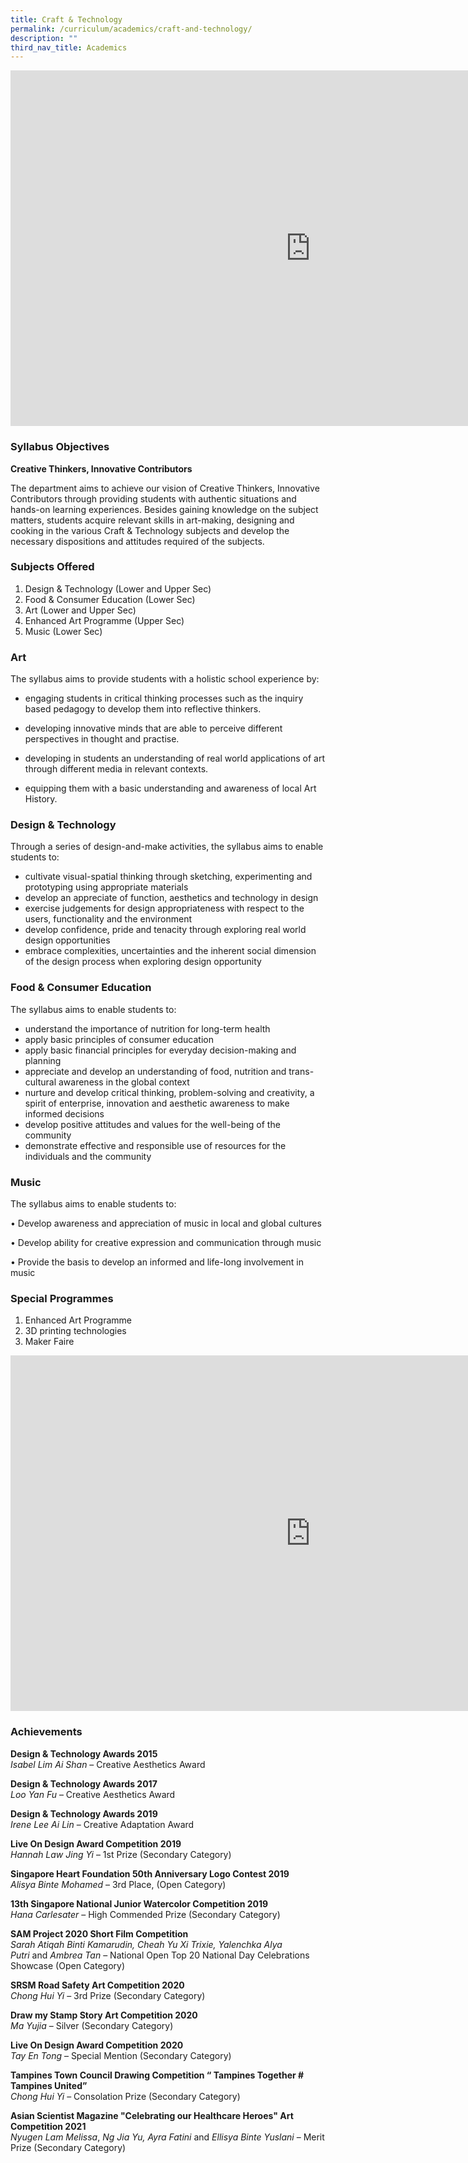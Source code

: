 ```yaml
---
title: Craft & Technology
permalink: /curriculum/academics/craft-and-technology/
description: ""
third_nav_title: Academics
---
```

<iframe allowfullscreen="true" height="569" width="960" frameborder="0" src="https://docs.google.com/presentation/d/19jeeYVlmHAhYd9PDoyG-aqCkXSAdCsARsICeAqJ1UPo/embed?start=true&amp;loop=true&amp;delayms=3000"></iframe>

### Syllabus Objectives

**Creative Thinkers, Innovative Contributors**  
  
The department aims to achieve our vision of Creative Thinkers, Innovative Contributors through providing students with authentic situations and hands-on learning experiences. Besides gaining knowledge on the subject matters, students acquire relevant skills in art-making, designing and cooking in the various Craft &amp; Technology subjects and develop the necessary dispositions and attitudes required of the subjects.

### Subjects Offered
  
1. Design &amp; Technology (Lower and Upper Sec)  
2. Food &amp; Consumer Education (Lower Sec)  
3. Art (Lower and Upper Sec)
4. Enhanced Art Programme (Upper Sec)&nbsp;
5. Music (Lower Sec)

### Art

The syllabus aims to provide students with a holistic school experience by:

- engaging students in critical thinking processes such as the inquiry based pedagogy to develop them into reflective thinkers.&nbsp;

- developing innovative minds that are able to perceive different perspectives in thought and practise.

- developing in students an understanding of real world applications of art through different media in relevant contexts.&nbsp;

- equipping them with a basic understanding and awareness of local Art History.

### Design &amp; Technology

Through a series of design-and-make activities, the syllabus aims to enable students to:

- cultivate visual-spatial thinking through sketching, experimenting and prototyping using appropriate materials
- develop an appreciate of function, aesthetics and technology in design
- exercise judgements for design appropriateness with respect to the users, functionality and the environment
- develop confidence, pride and tenacity through exploring real world design opportunities
- embrace complexities, uncertainties and the inherent social dimension of the design process when exploring design opportunity

### Food &amp; Consumer Education

The syllabus aims to enable students to:

- understand the importance of nutrition for long-term health
- apply basic principles of consumer education
- apply basic financial principles for everyday decision-making and planning
- appreciate and develop an understanding of food, nutrition and trans-cultural awareness in the global context
- nurture and develop critical thinking, problem-solving and creativity, a spirit of enterprise, innovation and aesthetic awareness to make informed decisions
- develop positive attitudes and values for the well-being of the community
- demonstrate effective and responsible use of resources for the individuals and the community

### Music


The syllabus aims to enable students to:

• Develop awareness and appreciation of music in local and global cultures&nbsp;

• Develop ability for creative expression and communication through music&nbsp;

• Provide the basis to develop an informed and life-long involvement in music


### Special Programmes

1.  Enhanced Art Programme
2.  3D printing technologies  
3.  Maker Faire

<iframe allowfullscreen="true" height="569" width="960" frameborder="0" src="https://docs.google.com/presentation/d/e/2PACX-1vRwLW5vn3IrioMXrxJPMgQ_1H7KsmDZ0mm-6hOWLWTD3Rkm7wDil62Zq7zzuRZvD0kLbHNCFk2MUc6Q/embed?start=true&amp;loop=true&amp;delayms=3000"></iframe>

### Achievements

**Design &amp; Technology Awards 2015** <br>
_Isabel Lim Ai Shan_&nbsp;– Creative Aesthetics Award

  

**Design &amp; Technology Awards 2017** <br>
_Loo Yan Fu_&nbsp;– Creative Aesthetics Award

  

**Design &amp; Technology Awards 2019**  <br>
_Irene Lee Ai Lin_&nbsp;– Creative Adaptation Award

  

**Live On Design Award Competition 2019**  <br>
_Hannah Law Jing Yi_&nbsp;– 1st Prize (Secondary Category)

**Singapore Heart Foundation 50th Anniversary Logo Contest 2019**  <br>
_Alisya Binte Mohamed_&nbsp;– 3rd Place, (Open Category)

**13th Singapore National Junior Watercolor Competition 2019**  <br>
_Hana Carlesater_&nbsp;– High Commended Prize (Secondary Category)

  

**SAM Project 2020 Short Film Competition**  <br>
_Sarah Atiqah Binti Kamarudin, Cheah Yu Xi Trixie, Yalenchka Alya Putri_&nbsp;and&nbsp;_Ambrea Tan_&nbsp;– National Open Top 20 National Day Celebrations Showcase (Open Category)

  

**SRSM Road Safety Art Competition 2020**  <br>
_Chong Hui Yi_&nbsp;– 3rd Prize (Secondary Category)

  

**Draw my Stamp Story Art Competition 2020**  <br>
_Ma Yujia_&nbsp;– Silver (Secondary Category)

  

**Live On Design Award Competition 2020**  <br>
_Tay En Tong_&nbsp;– Special Mention (Secondary Category)

  

**Tampines Town Council Drawing Competition “ Tampines Together # Tampines United”**  <br>
_Chong Hui Yi_&nbsp;– Consolation Prize (Secondary Category)

  

**Asian Scientist Magazine "Celebrating our Healthcare Heroes" Art Competition 2021**  <br>
_Nyugen Lam Melissa_,&nbsp;_Ng Jia Yu, Ayra Fatini_&nbsp;and&nbsp;_Ellisya Binte Yuslani_&nbsp;– Merit Prize (Secondary Category)